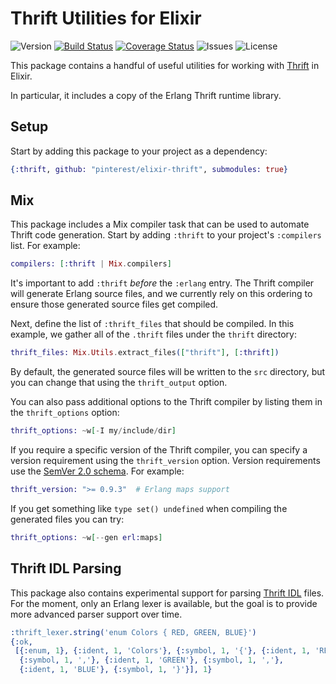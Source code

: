 # Thrift Utilities for Elixir

![Version](https://img.shields.io/github/tag/pinterest/elixir-thrift.svg)
[![Build Status](https://travis-ci.org/pinterest/elixir-thrift.svg?branch=master)](https://travis-ci.org/pinterest/elixir-thrift)
[![Coverage Status](https://coveralls.io/repos/pinterest/elixir-thrift/badge.svg?branch=master&service=github)](https://coveralls.io/github/pinterest/elixir-thrift?branch=master)
![Issues](https://img.shields.io/github/issues/pinterest/elixir-thrift.svg)
![License](https://img.shields.io/badge/license-Apache%202-blue.svg)

This package contains a handful of useful utilities for working with
[Thrift](https://thrift.apache.org/) in Elixir.

In particular, it includes a copy of the Erlang Thrift runtime library.

## Setup

Start by adding this package to your project as a dependency:

```elixir
{:thrift, github: "pinterest/elixir-thrift", submodules: true}
```

## Mix

This package includes a Mix compiler task that can be used to automate Thrift
code generation. Start by adding `:thrift` to your project's `:compilers` list.
For example:

```elixir
compilers: [:thrift | Mix.compilers]
```

It's important to add `:thrift` *before* the `:erlang` entry. The Thrift
compiler will generate Erlang source files, and we currently rely on this
ordering to ensure those generated source files get compiled.

Next, define the list of `:thrift_files` that should be compiled. In this
example, we gather all of the `.thrift` files under the `thrift` directory:

```elixir
thrift_files: Mix.Utils.extract_files(["thrift"], [:thrift])
```

By default, the generated source files will be written to the `src` directory,
but you can change that using the `thrift_output` option.

You can also pass additional options to the Thrift compiler by listing them in
the `thrift_options` option:

```elixir
thrift_options: ~w[-I my/include/dir]
```

If you require a specific version of the Thrift compiler, you can specify a
version requirement using the `thrift_version` option. Version requirements
use the [SemVer 2.0 schema][semver]. For example:

```elixir
thrift_version: ">= 0.9.3"  # Erlang maps support
```


If you get something like `type set() undefined` when compiling the generated files
you can try:

```elixir
thrift_options: ~w[--gen erl:maps]
```


## Thrift IDL Parsing

This package also contains experimental support for parsing [Thrift IDL][idl]
files. For the moment, only an Erlang lexer is available, but the goal is to
provide more advanced parser support over time.

```erlang
:thrift_lexer.string('enum Colors { RED, GREEN, BLUE}')
{:ok,
 [{:enum, 1}, {:ident, 1, 'Colors'}, {:symbol, 1, '{'}, {:ident, 1, 'RED'},
  {:symbol, 1, ','}, {:ident, 1, 'GREEN'}, {:symbol, 1, ','},
  {:ident, 1, 'BLUE'}, {:symbol, 1, '}'}], 1}
```

[semver]: http://semver.org/
[idl]: https://thrift.apache.org/docs/idl
